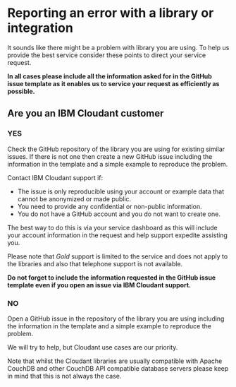 # Reporting an error with a library or integration

It sounds like there might be a problem with library you are using. To help us
provide the best service consider these points to direct your service request.

**In all cases please include all the information asked for in the GitHub issue
template as it enables us to service your request as efficiently as possible.**

## Are you an IBM Cloudant customer

### YES

Check the GitHub repository of the library you are using for existing similar
issues. If there is not one then create a new GitHub issue including the
information in the template and a simple example to reproduce the problem.

Contact IBM Cloudant support if:
* The issue is only reproducible using your account or example data that cannot
be anonymized or made public.
* You need to provide any confidential or non-public information.
* You do not have a GitHub account and you do not want to create one.

The best way to do this is via your service dashboard as this
will include your account information in the request and help support expedite
assisting you.

Please note that _Gold_ support is limited to the service and does not apply to
the libraries and also that telephone support is not available.

**Do not forget to include the information requested in the GitHub issue template
even if you open an issue via IBM Cloudant support.**

### NO

Open a GitHub issue in the repository of the library you are using
including the information in the template and a simple example to reproduce the
problem.

We will try to help, but Cloudant use cases are our priority.

Note that whilst the Cloudant libraries are usually compatible with Apache
CouchDB and other CouchDB API compatible database servers please keep in mind
that this is not always the case.
